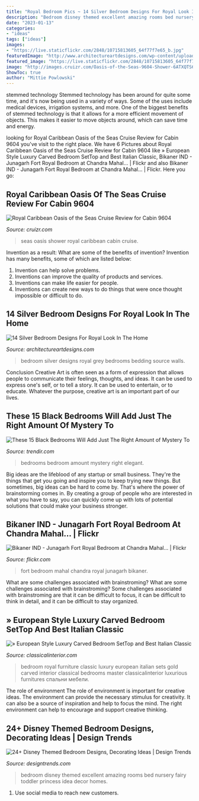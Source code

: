 ```yaml
---
title: "Royal Bedroom Pics ~ 14 Silver Bedroom Designs For Royal Look In The Home"
description: "Bedroom disney themed excellent amazing rooms bed nursery fairy toddler princess idea decor homes"
date: "2023-01-13"
categories:
- "ideas"
tags: ["ideas"]
images:
- "https://live.staticflickr.com/2848/10715813605_64f77f7e65_b.jpg"
featuredImage: "http://www.architectureartdesigns.com/wp-content/uploads/2015/08/1030.jpg"
featured_image: "https://live.staticflickr.com/2848/10715813605_64f77f7e65_b.jpg"
image: "http://images.cruizr.com/Oasis-of-the-Seas-9604-Shower-6ATXQTS6H.jpg"
ShowToc: true
author: "Mittie Powlowski"
---
```



stemmed technology
Stemmed technology has been around for quite some time, and it's now being used in a variety of ways. Some of the uses include medical devices, irrigation systems, and more. One of the biggest benefits of stemmed technology is that it allows for a more efficient movement of objects. This makes it easier to move objects around, which can save time and energy.

	

		
looking for Royal Caribbean Oasis of the Seas Cruise Review for Cabin 9604 you've visit to the right place. We have 6 Pictures about Royal Caribbean Oasis of the Seas Cruise Review for Cabin 9604 like » European Style Luxury Carved Bedroom SetTop and Best Italian Classic, Bikaner IND - Junagarh Fort Royal Bedroom at Chandra Mahal… | Flickr and also Bikaner IND - Junagarh Fort Royal Bedroom at Chandra Mahal… | Flickr. Here you go:
		
    
## Royal Caribbean Oasis Of The Seas Cruise Review For Cabin 9604

<img loading=lazy src="http://images.cruizr.com/Oasis-of-the-Seas-9604-Shower-6ATXQTS6H.jpg" onerror="this.onerror=null;this.src='https://tse4.mm.bing.net/th?id=OIP.1eA0-bOR2oCFXvFvVwb1KwHaJ4&amp;pid=15.1';" alt="Royal Caribbean Oasis of the Seas Cruise Review for Cabin 9604">

_Source: cruizr.com_

>seas oasis shower royal caribbean cabin cruise. 

	

Invention as a result: What are some of the benefits of invention?
Invention has many benefits, some of which are listed below: 
1. Invention can help solve problems. 
2. Inventions can improve the quality of products and services. 
3. Inventions can make life easier for people. 
4. Inventions can create new ways to do things that were once thought impossible or difficult to do.

    
## 14 Silver Bedroom Designs For Royal Look In The Home

<img loading=lazy src="http://www.architectureartdesigns.com/wp-content/uploads/2015/08/1030.jpg" onerror="this.onerror=null;this.src='https://tse2.mm.bing.net/th?id=OIP.ITpJ4Cs6JKEdoeVRt6ibAwHaJz&amp;pid=15.1';" alt="14 Silver Bedroom Designs For Royal Look In The Home">

_Source: architectureartdesigns.com_

>bedroom silver designs royal grey bedrooms bedding source walls. 

	

Conclusion
Creative Art is often seen as a form of expression that allows people to communicate their feelings, thoughts, and ideas. It can be used to express one's self, or to tell a story. It can be used to entertain, or to educate. Whatever the purpose, creative art is an important part of our lives.

    
## These 15 Black Bedrooms Will Add Just The Right Amount Of Mystery To

<img loading=lazy src="https://cdn.trendir.com/wp-content/uploads/2017/11/trendy-black-bedroom.jpg" onerror="this.onerror=null;this.src='https://tse4.mm.bing.net/th?id=OIP.jaxzhvxhq2ac83oyuCsZcgHaJ3&amp;pid=15.1';" alt="These 15 Black Bedrooms Will Add Just The Right Amount of Mystery To">

_Source: trendir.com_

>bedrooms bedroom amount mystery right elegant. 

	

Big ideas are the lifeblood of any startup or small business. They're the things that get you going and inspire you to keep trying new things. But sometimes, big ideas can be hard to come by. That's where the power of brainstorming comes in. By creating a group of people who are interested in what you have to say, you can quickly come up with lots of potential solutions that could make your business stronger.

    
## Bikaner IND - Junagarh Fort Royal Bedroom At Chandra Mahal… | Flickr

<img loading=lazy src="https://live.staticflickr.com/2848/10715813605_64f77f7e65_b.jpg" onerror="this.onerror=null;this.src='https://tse1.mm.bing.net/th?id=OIP.lvmck2VkKw-GXNd7t1-u3AHaE8&amp;pid=15.1';" alt="Bikaner IND - Junagarh Fort Royal Bedroom at Chandra Mahal… | Flickr">

_Source: flickr.com_

>fort bedroom mahal chandra royal junagarh bikaner. 

	

What are some challenges associated with brainstroming?
What are some challenges associated with brainstroming?
Some challenges associated with brainstroming are that it can be difficult to focus, it can be difficult to think in detail, and it can be difficult to stay organized.

    
## » European Style Luxury Carved Bedroom SetTop And Best Italian Classic

<img loading=lazy src="https://www.classicalinterior.com/wp-content/uploads/2014/01/royal-classical-bedroom.jpg" onerror="this.onerror=null;this.src='https://tse1.mm.bing.net/th?id=OIP.3Qb4DY__KqSNYSfVrLfSRQHaFU&amp;pid=15.1';" alt="» European Style Luxury Carved Bedroom SetTop and Best Italian Classic">

_Source: classicalinterior.com_

>bedroom royal furniture classic luxury european italian sets gold carved interior classical bedrooms master classicalinterior luxurious furnitures спальни мебели. 

	

The role of environment
The role of environment is important for creative ideas. The environment can provide the necessary stimulus for creativity. It can also be a source of inspiration and help to focus the mind. The right environment can help to encourage and support creative thinking.

    
## 24+ Disney Themed Bedroom Designs, Decorating Ideas | Design Trends

<img loading=lazy src="https://images.designtrends.com/wp-content/uploads/2016/03/22104328/Excellent-Disney-Themed-Bedroom.jpg" onerror="this.onerror=null;this.src='https://tse4.mm.bing.net/th?id=OIP.HC00GG2gR4zevBzqOTzfwAHaJ_&amp;pid=15.1';" alt="24+ Disney Themed Bedroom Designs, Decorating Ideas | Design Trends">

_Source: designtrends.com_

>bedroom disney themed excellent amazing rooms bed nursery fairy toddler princess idea decor homes. 

	

1. Use social media to reach new customers.

